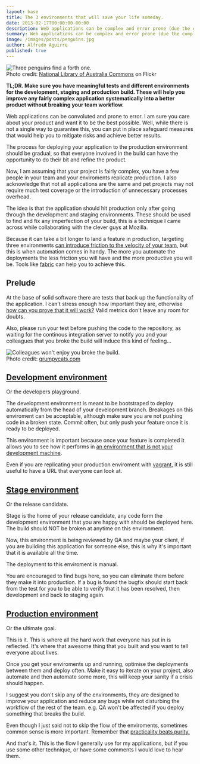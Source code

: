 ```yaml
---
layout: base
title: The 3 environments that will save your life someday.
date: 2013-02-17T00:00:00-00:00
description: Web applications can be complex and error prone (due the complexity). Using a three different environments such as Development, Staging and Production with meaningful tests will help to polish your application into a better product before it is released.
summary: Web applications can be complex and error prone (due the complexity). Using a three different environments such as Development, Staging and Production with meaningful tests will help to polish your application into a better product before it is released.
image: /images/posts/penguins.jpg
author: Alfredo Aguirre
published: true
---
```

<p>
  <img src="/images/posts/penguins.jpg" title="Three lonely strays find a lost brother after a blizzard [Australasian Antarctic Expedition, 1911-1914] by By National Library of Australia Commons" alt="Three penguins find a forth one." /><br>
  Photo credit: <a href="http://www.flickr.com/photos/national_library_of_australia_commons/6173951726/">National Library of Australia Commons</a> on Flickr
</p>


<p class="highlight">
  <strong>
    TL;DR. Make sure you have meaningful tests and different environments for the development, staging and production build. These will help you improve any fairly complex application systematically into a better product without breaking your team workflow.
  </strong>
</p>

<p>
  Web applications can be convoluted and prone to error. I am sure you care about your product and want it to be the best possible. Well, while there is not a single way to guarantee this, you can put in place safeguard measures that would help you to mitigate risks and achieve better results.
</p>

<p>
  The process for deploying your application to the production environment should be gradual, so that everyone involved in the build can have the opportunity to do their bit and refine the product.
</p>

<p>
  Now, I am assuming that your project is fairly complex, you have a few people in your team and your enviroments replicate production. I also acknowledge that not all applications are the same and pet projects may not require much test coverage or the introduction of unnecessary processes overhead.
</p>

<p>
  The idea is that the application should hit production only after going through the development and staging environments. These should be used to find and fix any imperfection of your build, this is a technique I came across while collaborating with the clever guys at Mozilla.
</p>

<p>
  Because it can take a bit longer to land a feature in production, targeting three environments <a href="http://michaellant.com/2010/07/23/calculating-the-velocity-of-your-agile-projects/">can introduce friction to the velocity of your team</a>, but this is when automation comes in handy. The more you automate the deployments the less friction you will have and the more productive you will be. Tools like <a href="http://docs.fabfile.org/en/1.5/">fabric</a> can help you to achieve this.
</p>


<h2>Prelude</h2>

<p>
  At the base of solid software there are tests that back up the functionality of the application. I can't stress enough how important they are, otherwise <a href="http://butunclebob.com/ArticleS.UncleBob.TheThreeRulesOfTdd">how can you prove that it will work?</a> Valid metrics don't leave any room for doubts.
</p>

<p>
  Also, please run your test before pushing the code to the repository, as waiting for the continous integration server to notify you and your colleagues that you broke the build will induce this kind of feeling...
</p>

<p>
  <img src="/images/posts/you-broke-the-build.png" title="Breaking the build will induce this kind of feeling to your colleaguess. Don't do it. DON'T BREAK THE BUILD!!!11 . By the way cats can't spell." alt="Colleagues won't enjoy you broke the build." /><br>
  Photo credit: <a href="http://www.grumpycats.com">grumpycats.com</a>
</p>

<h2 id="development-environment"><a href="#development-environment">Development environment</a></h2>

<p>
  Or the developers playground.
</p>

<p>
  The development environment is meant to be bootstraped to deploy automatically from the head of your development branch. Breakages on this enviroment can be acceptable, although make sure you are not pushing code in a broken state. Commit often, but only push your feature once it is ready to be deployed.
</p>

<p>
  This environment is important because once your feature is completed it allows you to see how it performs in <a href="https://twitter.com/oising/status/298464920717099009">an environment that is not your development machine</a>.
</p>

<p>
  Even if you are replicating your production enviroment with <a href="http://www.vagrantup.com/">vagrant</a>, it is still useful to have a URL that everyone can look at.
</p>

<h2 id="stage-environment"><a href="#stage-environment">Stage environment</a></h2>

<p>
  Or the release candidate.
</p>

<p>
  Stage is the home of your release candidate, any code form the development environment that you are happy with should be deployed here. The build should NOT be broken at anytime on this environment.
</p>

<p>
  Now, this environment is being reviewed by QA and maybe your client, if you are building this application for someone else, this is why it's important that it is available all the time.
</p>

<p>
  The deployment to this enviroment is manual.
</p>

<p>
  You are encouraged to find bugs here, so you can eliminate them before they make it into production. If a bug is found the bugfix should start back from the test for you to be able to verify that it has been resolved, then development and back to staging again.
</p>

<h2 id="production-environment"><a href="#production-environment">Production environment</a></h2>

<p>
  Or the ultimate goal.
</p>

<p>
  This is it. This is where all the hard work that everyone has put in is reflected. It's where that awesome thing that you built and you want to tell everyone about lives.
</p>

<p>
  Once you get your enviroments up and running, optimise the deployments between them and deploy often. Make it easy to iterate on your project, also automate and then automate some more, this will keep your sanity if a crisis should happen.
</p>

<p>
  I suggest you don't skip any of the environments, they are designed to improve your application and reduce any bugs while not disturbing the workflow of the rest of the team. e.g. QA won't be affected if you deploy something that breaks the build.
</p>

<p>
  Even though I just said not to skip the flow of the enviroments, sometimes common sense is more important. Remember that <a href="http://www.python.org/dev/peps/pep-0020/">practicality beats purity.</a>
</p>

<p>
  And that's it. This is the flow I generally use for my applications, but if you use some other technique, or have some comments I would love to hear them.
</p>
